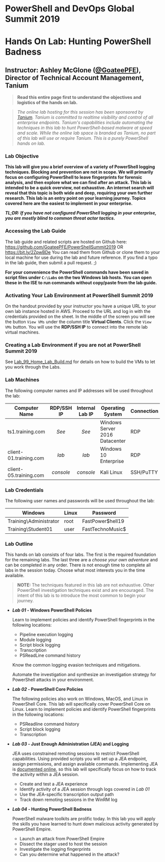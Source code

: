 # PowerShell and DevOps Global Summit 2019
# Hands On Lab: Hunting PowerShell Badness
## Instructor: Ashley McGlone ([@GoateePFE](https://twitter.com/GoateePFE)), Director of Technical Account Management, Tanium

> **Read this entire page first to understand the objectives and logistics of the hands on lab.**

> *The online lab hosting for this session has been sponsored by [Tanium](https://tanium.com). Tanium is committed to realtime visibility and control of all enterprise endpoints. Tanium's capabilities include automating the techniques in this lab to hunt PowerShell-based malware at speed and scale. While the online lab space is branded as Tanium, no part of this lab will use or require Tanium. This is a purely PowerShell hands on lab.*

### Lab Objective
**This lab will give you a brief overview of a variety of PowerShell logging techniques.
Blocking and prevention are not in scope.
We will primarily focus on configuring PowerShell to leave fingerprints for forensic analysis, and then explore what we can find after an attack.
This lab is intended to be a quick overview, not exhaustive.
An internet search will reveal that this topic is both wide and deep, requiring your own further research.
This lab is an entry point on your learning journey.
Topics covered here are the easiest to implement in your enterprise.**

***TL;DR: If you have not configured PowerShell logging in your enterprise, you are mostly blind to common threat actor tactics.***

### Accessing the Lab Guide
The lab guide and related scripts are hosted on Github here:
<https://github.com/GoateePFE/PowerShellSummit2019>
OR
<https://bit.ly/2ZpwBDe>
You can read them from Github or clone them to your local machine for use during the lab and future reference.
If you find a typo in the lab guide, then submit a pull request. ;)

**For your convenience the PowerShell commands have been saved in script files under `C:\Labs` on the two Windows lab hosts. You can open these in the ISE to run commands without copy/paste from the lab guide.**

### Activating Your Lab Environment at PowerShell Summit 2019
On the handout provided by your instructor you have a unique URL to your own lab instance hosted in AWS.
Proceed to the URL and log in with the credentials provided on the sheet.
In the middle of the screen you will see the button `View VMs` under the column title **Virtual Clients**.
Click the `View VMs` button.
You will use the **RDP/SSH IP** to connect into the remote lab virtual machines.

### Creating a Lab Environment if you are not at PowerShell Summit 2019

See [Lab_99_Home_Lab_Build.md](https://github.com/GoateePFE/PowerShellSummit2019/blob/master/Lab_99_Home_Lab_Build.md) for details on how to build the VMs to let you work through the Labs.

### Lab Machines
The following computer names and IP addresses will be used throughout the lab:

|Computer Name|RDP/SSH IP|Internal Lab IP|Operating System|Connection|
|---|:---:|:---:|---|---|
|ts1.training.com|*See*|*See*|Windows Server 2016 Datacenter|RDP|
|client-01.training.com|*lab*|*lab*|Windows 10 Enterprise|RDP|
|client-05.training.com|*console*|*console*|Kali Linux|SSH/PuTTY|

### Lab Credentials
The following user names and passwords will be used throughout the lab:

|Windows|Linux|Password|
|---|---|---|
|Training\Administrator|root|FastPower$hell19|
|Training\Student01|user|FastTechnoMusic$|

### Lab Outline
This hands on lab consists of four labs.
The first is the required foundation for the remaining labs.
The last three are a *choose your own adventure* and can be completed in any order.
There is not enough time to complete all labs in the session today.
Choose what most interests you in the time available.

> **NOTE:** The techniques featured in this lab are not exhaustive. Other PowerShell investigation techniques exist and are encouraged. The intent of this lab is to introduce the most common to begin your journey.

- ***Lab 01* - Windows PowerShell Policies**

    Learn to implement policies and identify PowerShell fingerprints in the following locations:
    - Pipeline execution logging
    - Module logging
    - Script block logging
    - Transcription
    - PSReadLine command history

    Know the common logging evasion techniques and mitigations.

    Automate the investigation and synthesize an investigation strategy for PowerShell attacks in your environment.

- ***Lab 02* - PowerShell Core Policies**

    The following policies also work on Windows, MacOS, and Linux in PowerShell Core.
    This lab will specifically cover PowerShell Core on Linux.
    Learn to implement policies and identify PowerShell fingerprints in the following locations:
    - PSReadline command history
    - Script block logging
    - Transcription

- ***Lab 03* - Just Enough Administration (JEA) and Logging**

    JEA uses constrained remoting sessions to restrict PowerShell capabilities.
    Using provided scripts you will set up a JEA endpoint, assign permissions, and assign available commands.
    Implementing JEA is [documented online](http://aka.ms/JEAdocs), so this lab will specifically focus on how to track the activity within a JEA session.
    - Create and test a JEA experience
    - Identify activity of a JEA session through logs covered in *Lab 01*
    - Use the JEA-specific transcription output path
    - Track down remoting sessions in the WinRM log

- ***Lab 04* - Hunting PowerShell Badness**

    PowerShell malware toolkits are prolific today.
    In this lab you will apply the skills you have learned to hunt down malicious activity generated by PowerShell Empire.
    - Launch an attack from PowerShell Empire
    - Dissect the stager used to host the session
    - Investigate the logging fingerprints
    - Can you determine what happened in the attack?
